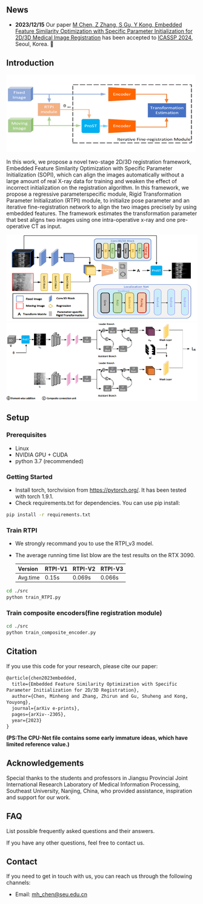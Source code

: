 ## News
* **2023/12/15** Our paper [M Chen, Z Zhang, S Gu, Y Kong, Embedded Feature Similarity Optimization with Specific Parameter Initialization for 2D/3D Medical Image Registration](https://arxiv.org/abs/2305.06252)  has been accepted to [ICASSP 2024](https://2024.ieeeicassp.org/), Seoul, Korea.  :tada:
## Introduction

<img src="/img/framework.png" width="500px"/>

In this work, we propose a novel two-stage 2D/3D registration framework,
Embedded Feature Similarity Optimization with Specific Parameter Initialization (SOPI), which can align the images automatically without a large amount
of real X-ray data for training and weaken the effect of incorrect initialization on
the registration algorithm. In this framework, we propose a regressive parameterspecific module, Rigid Transformation Parameter Initialization (RTPI) module,
to initialize pose parameter and an iterative fine-registration network to align the
two images precisely by using embedded features. The framework estimates the
transformation parameter that best aligns two images using one intra-operative
x-ray and one pre-operative CT as input.

<img src="/img/RTPI.png" width="700px"/>

<img src="/img/composite_encoder.png" width="800px"/>

## Setup

### Prerequisites
- Linux
- NVIDIA GPU + CUDA
- python 3.7 (recommended)

### Getting Started
- Install torch, torchvision from https://pytorch.org/. It has been tested with torch 1.9.1.
- Check requirements.txt for dependencies. You can use pip install:
```bash
pip install -r requirements.txt
```
### Train RTPI
- We strongly recommand you to use the RTPI_v3 model.
- The average running time list blow are the test results on the RTX 3090.

  |Version | RTPI-V1 | RTPI-V2 | RTPI-V3 |
  |--------- |---------|---------|---------|
  |Avg.time |0.15s | 0.069s  | 0.066s  |

```bash
cd ./src
python train_RTPI.py
```
### Train composite encoders(fine registration module)
```bash
cd ./src
python train_composite_encoder.py
```
## Citation
If you use this code for your research, please cite our paper:
```
@article{chen2023embedded,
  title={Embedded Feature Similarity Optimization with Specific Parameter Initialization for 2D/3D Registration},
  author={Chen, Minheng and Zhang, Zhirun and Gu, Shuheng and Kong, Youyong},
  journal={arXiv e-prints},
  pages={arXiv--2305},
  year={2023}
}
```
**(PS:The CPU-Net file contains some early immature ideas, which have limited reference value.)**
## Acknowledgements

Special thanks to the students and professors in Jiangsu Provincial Joint International Research
Laboratory of Medical Information Processing, Southeast University, Nanjing, China, who provided assistance, inspiration and support for our work.

## FAQ

List possible frequently asked questions and their answers.

If you have any other questions, feel free to contact us.

## Contact

If you need to get in touch with us, you can reach us through the following channels:

- Email: mh_chen@seu.edu.cn
